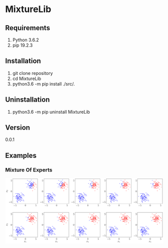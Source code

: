 # MixtureLib

## Requirements
1. Python 3.6.2
2. pip 19.2.3

## Installation
1. git clone repository
2. cd MixtureLib
3. python3.6 -m pip install ./src/.

## Uninstallation
1. python3.6 -m pip uninstall MixtureLib

## Version
0.0.1

## Examples
### Mixture Of Experts
![Image of Yaktocat](https://github.com/andriygav/MixtureLib/raw/master/examples/pictures/pi_predicftion_experts.png)
